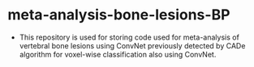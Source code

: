 # meta-analysis-bone-lesions-BP

* This repository is used for storing code used for meta-analysis of vertebral bone lesions using ConvNet previously
  detected by CADe algorithm for voxel-wise classification also using ConvNet.

